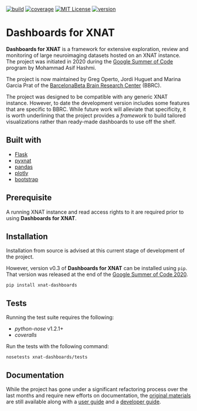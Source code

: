 [![build](https://travis-ci.com/XNAT-Dashboards/XNAT-Dashboards.svg?branch=master)](https://github.com/XNAT-Dashboards/XNAT-Dashboards/commits/master)
[![coverage](https://coveralls.io/repos/github/XNAT-Dashboards/XNAT-Dashboards/badge.svg?branch=master)](https://coveralls.io/github/XNAT-Dashboards/XNAT-Dashboards?branch=master)
[![MIT License](https://img.shields.io/badge/License-MIT-brightgreen.svg)](https://github.com/XNAT-Dashboards/XNAT-Dashboards/blob/master/LICENSE)
[![version](https://img.shields.io/badge/version-v0.3.0-brightgreen)](https://github.com/XNAT-Dashboards/XNAT-Dashboards/commits/master)

# Dashboards for XNAT

**Dashboards for XNAT** is a framework for extensive exploration, review and monitoring of large neuroimaging datasets hosted on an XNAT instance. The project was initiated in 2020 during the [Google Summer of Code](https://summerofcode.withgoogle.com/archive/2020/projects/5685130842079232/) program by Mohammad Asif Hashmi.

The project is now maintained by Greg Operto, Jordi Huguet and Marina Garcia Prat
of the [BarcelonaBeta Brain Research Center](http://barcelonabeta.org) (BBRC).

The project was designed to be compatible with any generic XNAT instance. However,
to date the development version includes some features that are specific to BBRC.
While future work will alleviate that specificity, it is worth underlining that
the project provides a *framework* to build tailored visualizations rather than
 ready-made dashboards to use off the shelf.

## Built with

- [Flask](https://flask.palletsprojects.com/en/1.1.x/)
- [pyxnat](https://pyxnat.github.io/pyxnat/)
- [pandas](https://pandas.pydata.org/)
- [plotly](https://plotly.com/javascript/)
- [bootstrap](https://getbootstrap.com/)

## Prerequisite

A running XNAT instance and read access rights to it are required prior to using
**Dashboards for XNAT**.


## Installation

Installation from source is advised at this current stage of development of the
project.

However, version v0.3 of **Dashboards for XNAT** can be installed using `pip`. That
version was released at the end of the [Google Summer of Code 2020](https://summerofcode.withgoogle.com/archive/2020/projects/5685130842079232/).

```pip install xnat-dashboards```


## Tests

Running the test suite requires the following:

  - *python-nose* v1.2.1+
  - *coveralls*

Run the tests with the following command:

```nosetests xnat-dashboards/tests```


## Documentation

While the project has gone under a significant refactoring process over the last
months and require new efforts on documentation, the [original materials](https://xnat-dashboards.gitlab.io/xnat-dashboards) are still available along with a [user guide](https://xnat-dashboards.gitlab.io/xnat-dashboards/user_guide.html) and a [developer guide](https://xnat-dashboards.gitlab.io/xnat-dashboards/developer_guide.html).
